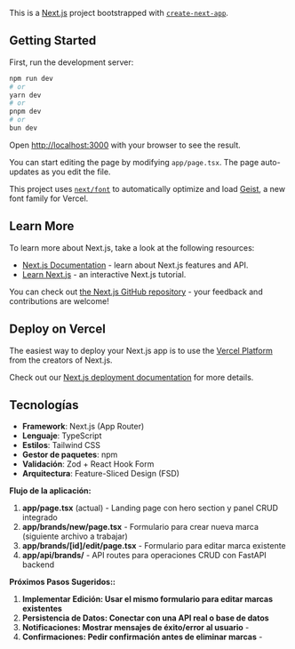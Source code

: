 This is a [Next.js](https://nextjs.org) project bootstrapped with [`create-next-app`](https://nextjs.org/docs/app/api-reference/cli/create-next-app).

## Getting Started

First, run the development server:

```bash
npm run dev
# or
yarn dev
# or
pnpm dev
# or
bun dev
```

Open [http://localhost:3000](http://localhost:3000) with your browser to see the result.

You can start editing the page by modifying `app/page.tsx`. The page auto-updates as you edit the file.

This project uses [`next/font`](https://nextjs.org/docs/app/building-your-application/optimizing/fonts) to automatically optimize and load [Geist](https://vercel.com/font), a new font family for Vercel.

## Learn More

To learn more about Next.js, take a look at the following resources:

- [Next.js Documentation](https://nextjs.org/docs) - learn about Next.js features and API.
- [Learn Next.js](https://nextjs.org/learn) - an interactive Next.js tutorial.

You can check out [the Next.js GitHub repository](https://github.com/vercel/next.js) - your feedback and contributions are welcome!

## Deploy on Vercel

The easiest way to deploy your Next.js app is to use the [Vercel Platform](https://vercel.com/new?utm_medium=default-template&filter=next.js&utm_source=create-next-app&utm_campaign=create-next-app-readme) from the creators of Next.js.

Check out our [Next.js deployment documentation](https://nextjs.org/docs/app/building-your-application/deploying) for more details.

## Tecnologías

- **Framework**: Next.js (App Router)
- **Lenguaje**: TypeScript
- **Estilos**: Tailwind CSS
- **Gestor de paquetes**: npm
- **Validación**: Zod + React Hook Form
- **Arquitectura**: Feature-Sliced Design (FSD)

**Flujo de la aplicación:**

1. **app/page.tsx** (actual) - Landing page con hero section y panel CRUD integrado
2. **app/brands/new/page.tsx** - Formulario para crear nueva marca (siguiente archivo a trabajar)
3. **app/brands/[id]/edit/page.tsx** - Formulario para editar marca existente
4. **app/api/brands/** - API routes para operaciones CRUD con FastAPI backend

**Próximos Pasos Sugeridos::**

1. **Implementar Edición: Usar el mismo formulario para editar marcas existentes** 
2. **Persistencia de Datos: Conectar con una API real o base de datos**
3. **Notificaciones: Mostrar mensajes de éxito/error al usuario** - 
4. **Confirmaciones: Pedir confirmación antes de eliminar marcas** - 
